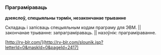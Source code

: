 ### Праграміраваць
**дзеяслоў, спецыяльны тэрмін, незакончанае трыванне**

Складаць і запісваць спецыяльным кодам праграму для ЭВМ. || закончанае трыванне: запраграміраваць. || назоўнік: праграміраванне.

<a rel="author">[http://rv-blr.com/](http://rv-blr.com/slounik.jsp?letterId=0&maskId=0&pageId=2417)</a>
